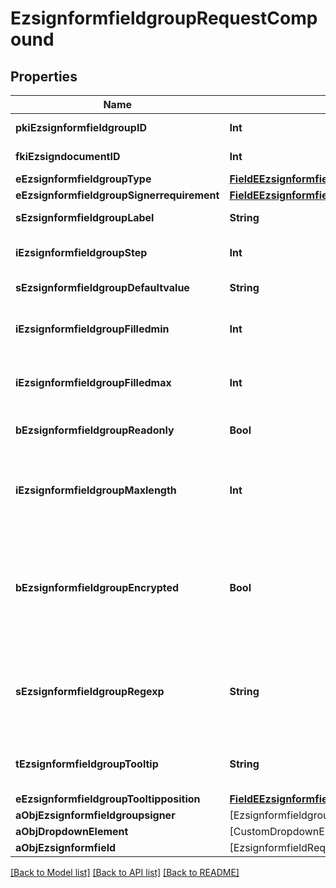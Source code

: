 # EzsignformfieldgroupRequestCompound

## Properties
Name | Type | Description | Notes
------------ | ------------- | ------------- | -------------
**pkiEzsignformfieldgroupID** | **Int** | The unique ID of the Ezsignformfieldgroup | [optional] 
**fkiEzsigndocumentID** | **Int** | The unique ID of the Ezsigndocument | 
**eEzsignformfieldgroupType** | [**FieldEEzsignformfieldgroupType**](FieldEEzsignformfieldgroupType.md) |  | 
**eEzsignformfieldgroupSignerrequirement** | [**FieldEEzsignformfieldgroupSignerrequirement**](FieldEEzsignformfieldgroupSignerrequirement.md) |  | 
**sEzsignformfieldgroupLabel** | **String** | The Label for the Ezsignformfieldgroup | 
**iEzsignformfieldgroupStep** | **Int** | The step when the Ezsignsigner will be invited to fill the form fields | 
**sEzsignformfieldgroupDefaultvalue** | **String** | The default value for the Ezsignformfieldgroup | 
**iEzsignformfieldgroupFilledmin** | **Int** | The minimum number of Ezsignformfield that must be filled in the Ezsignformfieldgroup | 
**iEzsignformfieldgroupFilledmax** | **Int** | The maximum number of Ezsignformfield that must be filled in the Ezsignformfieldgroup | 
**bEzsignformfieldgroupReadonly** | **Bool** | Whether the Ezsignformfieldgroup is read only or not. | 
**iEzsignformfieldgroupMaxlength** | **Int** | The maximum length for the value in the Ezsignformfieldgroup  This can only be set if eEzsignformfieldgroupType is **Text** or **Textarea** | [optional] 
**bEzsignformfieldgroupEncrypted** | **Bool** | Whether the Ezsignformfieldgroup is encrypted in the database or not. Encrypted values are not displayed on the Ezsigndocument. This can only be set if eEzsignformfieldgroupType is **Text** or **Textarea** | [optional] 
**sEzsignformfieldgroupRegexp** | **String** | A regular expression to indicate what values are acceptable for the Ezsignformfieldgroup.  This can only be set if eEzsignformfieldgroupType is **Text** or **Textarea** | [optional] 
**tEzsignformfieldgroupTooltip** | **String** | A tooltip that will be presented to Ezsignsigner about the Ezsignformfieldgroup | [optional] 
**eEzsignformfieldgroupTooltipposition** | [**FieldEEzsignformfieldgroupTooltipposition**](FieldEEzsignformfieldgroupTooltipposition.md) |  | [optional] 
**aObjEzsignformfieldgroupsigner** | [EzsignformfieldgroupsignerRequestCompound] |  | 
**aObjDropdownElement** | [CustomDropdownElementRequestCompound] |  | [optional] 
**aObjEzsignformfield** | [EzsignformfieldRequestCompound] |  | 

[[Back to Model list]](../README.md#documentation-for-models) [[Back to API list]](../README.md#documentation-for-api-endpoints) [[Back to README]](../README.md)


